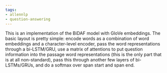 ```yaml
---
tags:
- allennlp
- question-answering
---
```


This is an implementation of the BiDAF model with GloVe embeddings. The basic layout is pretty simple: encode words as a combination of word embeddings and a character-level encoder, pass the word representations through a bi-LSTM/GRU, use a matrix of attentions to put question information into the passage word representations (this is the only part that is at all non-standard), pass this through another few layers of bi-LSTMs/GRUs, and do a softmax over span start and span end.